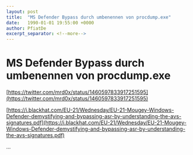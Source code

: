 ```yaml
---
layout: post
title:  "MS Defender Bypass durch umbenennen von procdump.exe"
date:   1990-01-01 19:55:00 +0000
author: PfiatDe
excerpt_separator: <!--more-->
---
```


# MS Defender Bypass durch umbenennen von procdump.exe

[https://twitter.com/mrd0x/status/1460597833917251595](https://twitter.com/mrd0x/status/1460597833917251595)

[https://i.blackhat.com/EU-21/Wednesday/EU-21-Mougey-Windows-Defender-demystifying-and-bypassing-asr-by-understanding-the-avs-signatures.pdf](https://i.blackhat.com/EU-21/Wednesday/EU-21-Mougey-Windows-Defender-demystifying-and-bypassing-asr-by-understanding-the-avs-signatures.pdf)

...
<!--more-->
